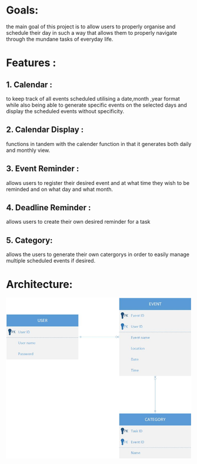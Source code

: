 # Goals:
the main goal of this project is to allow users to properly organise and schedule their day in such a way that allows them to properly navigate through the mundane tasks of everyday life.
# Features :
## 1. Calendar :
to keep track of all events scheduled utilising a date,month ,year format while also being able to generate specific events on the selected days and display the scheduled events without specificity.
## 2. Calendar Display :
functions in tandem with the calender function in that it generates both daily and monthly view.
## 3. Event Reminder :
allows users to register their desired event and at what time they wish to be reminded and on what day and what month.
## 4. Deadline Reminder :
allows users to create their own desired reminder for a task
## 5. Category:
allows the users to generate their own catergorys in order to easily manage multiple scheduled events if desired.
# Architecture:
![Architecture](../src/img/Architecture.jpg)
